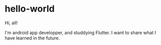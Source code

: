 # hello-world

Hi, all!

I'm android app developper, and studdying Flutter.
I want to share what I have learned in the future.
